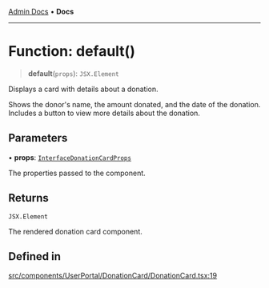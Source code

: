 [Admin Docs](/) • **Docs**

***

# Function: default()

> **default**(`props`): `JSX.Element`

Displays a card with details about a donation.

Shows the donor's name, the amount donated, and the date of the donation.
Includes a button to view more details about the donation.

## Parameters

• **props**: [`InterfaceDonationCardProps`](../../../../../screens/UserPortal/Donate/Donate/interfaces/InterfaceDonationCardProps.md)

The properties passed to the component.

## Returns

`JSX.Element`

The rendered donation card component.

## Defined in

[src/components/UserPortal/DonationCard/DonationCard.tsx:19](https://github.com/PalisadoesFoundation/talawa-admin/blob/main/src/components/UserPortal/DonationCard/DonationCard.tsx#L19)
